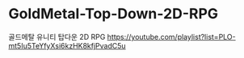 # GoldMetal-Top-Down-2D-RPG
골드메탈 유니티 탑다운 2D RPG https://youtube.com/playlist?list=PLO-mt5Iu5TeYfyXsi6kzHK8kfjPvadC5u
